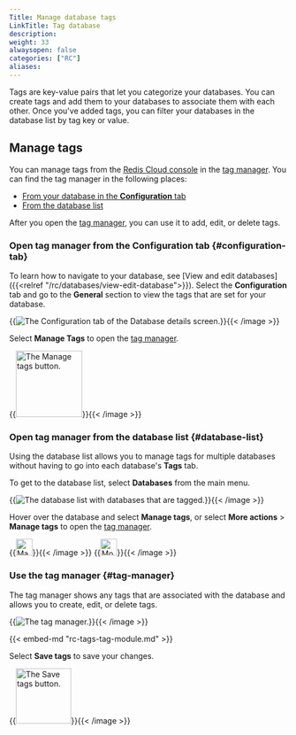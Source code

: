 ```yaml
---
Title: Manage database tags
LinkTitle: Tag database
description:
weight: 33
alwaysopen: false
categories: ["RC"]
aliases: 
---
```


Tags are key-value pairs that let you categorize your databases. You can create tags and add them to your databases to associate them with each other. Once you've added tags, you can filter your databases in the database list by tag key or value.

## Manage tags

You can manage tags from the [Redis Cloud console](https://app.redislabs.com/#/) in the [tag manager](#tag-manager). You can find the tag manager in the following places: 

- [From your database in the **Configuration** tab](#configuration-tab)
- [From the database list](#database-list)

After you open the [tag manager](#tag-manager), you can use it to add, edit, or delete tags.

### Open tag manager from the Configuration tab {#configuration-tab}

To learn how to navigate to your database, see [View and edit databases]({{<relref "/rc/databases/view-edit-database">}}). Select the **Configuration** tab and go to the **General** section to view the tags that are set for your database.

{{<image filename="images/rc/database-details-configuration-tab-general-flexible.png" alt="The Configuration tab of the Database details screen." >}}{{< /image >}}

Select **Manage Tags** to open the [tag manager](#tag-manager).

{{<image filename="images/rc/tags-button-manage-tags.png" width=120px alt="The Manage tags button." >}}{{< /image >}}

### Open tag manager from the database list {#database-list}

Using the database list allows you to manage tags for multiple databases without having to go into each database's **Tags** tab.

To get to the database list, select **Databases** from the main menu. 

{{<image filename="images/rc/tags-database-list.png" alt="The database list with databases that are tagged." >}}{{< /image >}}

Hover over the database and select **Manage tags**, or select **More actions** > **Manage tags** to open the [tag manager](#tag-manager).

{{<image filename="images/rc/tags-icon-manage-tags.png" width=30px alt="Manage tags button." >}}{{< /image >}}
{{<image filename="images/rc/tags-icon-more-actions.png" width=30px alt="More actions button." >}}{{< /image >}}

### Use the tag manager {#tag-manager}

The tag manager shows any tags that are associated with the database and allows you to create, edit, or delete tags.

{{<image filename="images/rc/tags-tag-manager.png" alt="The tag manager." >}}{{< /image >}}

{{< embed-md "rc-tags-tag-module.md" >}}

Select **Save tags** to save your changes.

{{<image filename="images/rc/tags-button-save-tags.png" width=100px alt="The Save tags button." >}}{{< /image >}}
